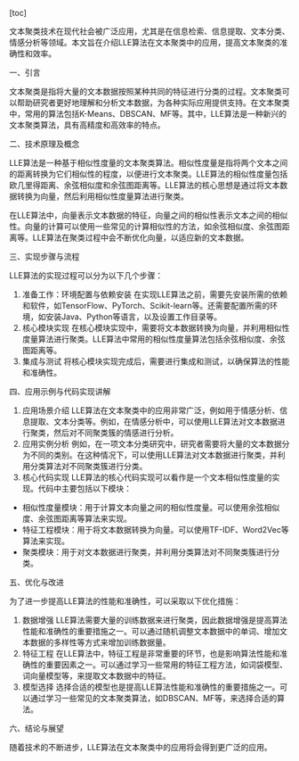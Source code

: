 
[toc]                    
                
                
文本聚类技术在现代社会被广泛应用，尤其是在信息检索、信息提取、文本分类、情感分析等领域。本文旨在介绍LLE算法在文本聚类中的应用，提高文本聚类的准确性和效率。

一、引言

文本聚类是指将大量的文本数据按照某种共同的特征进行分类的过程。文本聚类可以帮助研究者更好地理解和分析文本数据，为各种实际应用提供支持。在文本聚类中，常用的算法包括K-Means、DBSCAN、MF等。其中，LLE算法是一种新兴的文本聚类算法，具有高精度和高效率的特点。

二、技术原理及概念

LLE算法是一种基于相似性度量的文本聚类算法。相似性度量是指将两个文本之间的距离转换为它们相似性的程度，以便进行文本聚类。LLE算法的相似性度量包括欧几里得距离、余弦相似度和余弦图距离等。LLE算法的核心思想是通过将文本数据转换为向量，然后利用相似性度量算法进行聚类。

在LLE算法中，向量表示文本数据的特征，向量之间的相似性表示文本之间的相似性。向量的计算可以使用一些常见的计算相似性的方法，如余弦相似度、余弦图距离等。LLE算法在聚类过程中会不断优化向量，以适应新的文本数据。

三、实现步骤与流程

LLE算法的实现过程可以分为以下几个步骤：

1. 准备工作：环境配置与依赖安装
在实现LLE算法之前，需要先安装所需的依赖和软件，如TensorFlow、PyTorch、Scikit-learn等。还需要配置所需的环境，如安装Java、Python等语言，以及设置工作目录等。
2. 核心模块实现
在核心模块实现中，需要将文本数据转换为向量，并利用相似性度量算法进行聚类。LLE算法中常用的相似性度量算法包括余弦相似度、余弦图距离等。
3. 集成与测试
将核心模块实现完成后，需要进行集成和测试，以确保算法的性能和准确性。

四、应用示例与代码实现讲解

1. 应用场景介绍
LLE算法在文本聚类中的应用非常广泛，例如用于情感分析、信息提取、文本分类等。例如，在情感分析中，可以使用LLE算法对文本数据进行聚类，然后对不同聚类簇的情感进行分析。
2. 应用实例分析
例如，在一项文本分类研究中，研究者需要将大量的文本数据分为不同的类别。在这种情况下，可以使用LLE算法对文本数据进行聚类，并利用分类算法对不同聚类簇进行分类。
3. 核心代码实现
LLE算法的核心代码实现可以看作是一个文本相似性度量的实现。代码中主要包括以下模块：

* 相似性度量模块：用于计算文本向量之间的相似性度量。可以使用余弦相似度、余弦图距离等算法来实现。
* 特征工程模块：用于将文本数据转换为向量。可以使用TF-IDF、Word2Vec等算法来实现。
* 聚类模块：用于对文本数据进行聚类，并利用分类算法对不同聚类簇进行分类。

五、优化与改进

为了进一步提高LLE算法的性能和准确性，可以采取以下优化措施：

1. 数据增强
LLE算法需要大量的训练数据来进行聚类，因此数据增强是提高算法性能和准确性的重要措施之一。可以通过随机调整文本数据中的单词、增加文本数据的多样性等方式来增加训练数据量。
2. 特征工程
在LLE算法中，特征工程是非常重要的环节，也是影响算法性能和准确性的重要因素之一。可以通过学习一些常用的特征工程方法，如词袋模型、词向量模型等，来提取文本数据中的特征。
3. 模型选择
选择合适的模型也是提高LLE算法性能和准确性的重要措施之一。可以通过学习一些常见的文本聚类算法，如DBSCAN、MF等，来选择合适的算法。

六、结论与展望

随着技术的不断进步，LLE算法在文本聚类中的应用将会得到更广泛的应用。

